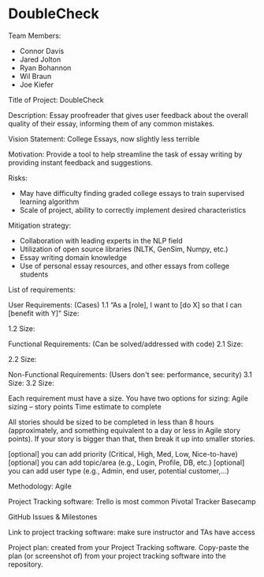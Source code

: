 # DoubleCheck

Team Members:
* Connor Davis
* Jared Jolton
* Ryan Bohannon
* Wil Braun
* Joe Kiefer 

Title of Project:
DoubleCheck

Description:
Essay proofreader that gives user feedback about the overall quality of their essay, informing them of any common mistakes.

Vision Statement:
College Essays, now slightly less terrible

Motivation:
Provide a tool to help streamline the task of essay writing by providing instant feedback and suggestions. 

Risks:
* May have difficulty finding graded college essays to train supervised learning algorithm
* Scale of project, ability to correctly implement desired characteristics

Mitigation strategy:
* Collaboration with leading experts in the NLP field
* Utilization of open source libraries (NLTK, GenSim, Numpy, etc.)
* Essay writing domain knowledge
* Use of personal essay resources, and other essays from college students



List of requirements:

User Requirements: (Cases)
1.1 “As a [role], I want to [do X] so that I can [benefit with Y]”
Size:

1.2
Size:

Functional Requirements: (Can be solved/addressed with code)
2.1
Size:

2.2
Size:

Non-Functional Requirements: (Users don't see: performance, security)
3.1
Size:
3.2
Size:

Each requirement must have a size. You have two options for sizing:
Agile sizing – story points
Time estimate to complete

All stories should be sized to be completed in less than 8 hours (approximately, and something equivalent to a day or less in Agile story points). If your story is bigger than that, then break it up into smaller stories.

[optional] you can add priority (Critical, High, Med, Low, Nice-to-have)
[optional] you can add topic/area (e.g., Login, Profile, DB, etc.)
[optional] you can add user type (e.g., Admin, end user, potential customer,…)


Methodology: Agile

Project Tracking software:
Trello is most common
Pivotal Tracker
Basecamp


GitHub Issues & Milestones


Link to project tracking software: make sure instructor and TAs have access


Project plan: created from your Project Tracking software. Copy-paste the plan (or screenshot of) from your project tracking software into the repository.
